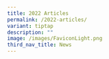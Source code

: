 ```yaml
---
title: 2022 Articles
permalink: /2022-articles/
variant: tiptap
description: ""
image: /images/FaviconLight.png
third_nav_title: News
---
```

